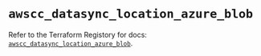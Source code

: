 # `awscc_datasync_location_azure_blob`

Refer to the Terraform Registory for docs: [`awscc_datasync_location_azure_blob`](https://registry.terraform.io/providers/hashicorp/awscc/0.70.0/docs/resources/datasync_location_azure_blob).
